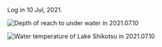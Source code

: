 Log in 10 Jul, 2021.  
  
<img src="https://github.com/siaflab/Deep_Water_Data_Logging_At_Lake_Shikotu/blob/main/DIY_Probe_for_Deep_Water/20210710/Depth(m)_20210710.png" alt="
Depth of reach to under water in 2021.07.10" title="Depth of reach to under water in 2021.07.10">  
  
<img src="https://github.com/siaflab/Deep_Water_Data_Logging_At_Lake_Shikotu/blob/main/DIY_Probe_for_Deep_Water/20210710/Temperature(deg C)_20210710.png" alt="
Water temperature of Lake Shikotsu in 2021.07.10" title="Water temperature of Lake Shikotsu in 2021.07.10">  
